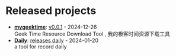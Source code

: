 # Released projects



<!-- recent_releases starts -->
* **[mygeektime](https://github.com/zkep/mygeektime)**: [v0.0.1](https://github.com/zkep/mygeektime/releases/tag/v0.0.1) - 2024-12-26
<br>Geek Time Resource Download Tool , 我的极客时间资源下载工具
* **[Daily](https://github.com/zkep/Daily)**: [releases daily](https://github.com/zkep/Daily/releases/tag/v0.0.1) - 2024-01-20
<br>a tool for record daily 
<!-- recent_releases ends -->